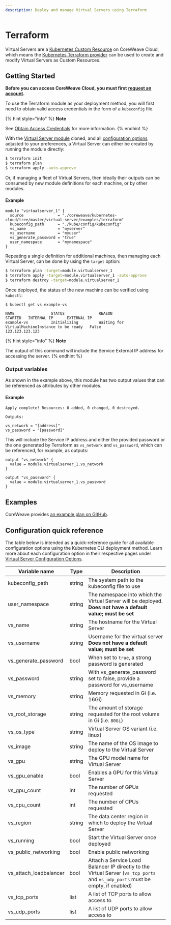 ```yaml
---
description: Deploy and manage Virtual Servers using Terraform
---
```


# Terraform

Virtual Servers are a [Kubernetes Custom Resource](https://kubernetes.io/docs/concepts/extend-kubernetes/api-extension/custom-resources/) on CoreWeave Cloud, which means the [Kubernetes Terraform provider](https://registry.terraform.io/providers/hashicorp/kubernetes/latest/docs) can be used to create and modify Virtual Servers as Custom Resources.

## Getting Started

**Before you can access CoreWeave Cloud, you must first** [**request an account**](https://cloud.coreweave.com/signup)**.**

To use the Terraform module as your deployment method, you will first need to obtain valid access credentials in the form of a `kubeconfig` file.

{% hint style="info" %}
**Note**

See [Obtain Access Credentials](../../docs/coreweave-kubernetes/getting-started.md#obtain-access-credentials) for more information.
{% endhint %}

With the [Virtual Server module](https://github.com/coreweave/kubernetes-cloud/tree/master/virtual-server/examples/terraform) cloned, and all [configuration options](../../docs/virtual-servers/virtual-server-configuration-options/) adjusted to your preferences, a Virtual Server can either be created by running the module directly:

```bash
$ terraform init
$ terraform plan
$ terraform apply -auto-approve
```

Or, if managing a fleet of Virtual Servers, then ideally their outputs can be consumed by new module definitions for each machine, or by other modules.

#### Example

```
module "virtualserver_1" {
  source               = "./coreweave/kubernetes-cloud/tree/master/virtual-server/examples/terraform"
  kubeconfig_path      = "./kube/config/kubeconfig"
  vs_name              = "myserver"
  vs_username          = "myuser"
  vs_generate_password = "true"
  user_namespace       = "mynamespace"
}
```

Repeating a single definition for additional machines, then managing each Virtual Server, can be done by using the `target` option:

```bash
$ terraform plan -target=module.virtualserver_1
$ terraform apply -target=module.virtualserver_1 -auto-approve
$ terraform destroy -target=module.virtualserver_1
```

Once deployed, the status of the new machine can be verified using `kubectl`:

```
$ kubectl get vs example-vs

NAME                STATUS               REASON                                           STARTED   INTERNAL IP      EXTERNAL IP
example-vs          Initializing         Waiting for VirtualMachineInstance to be ready   False                      123.123.123.123
```

{% hint style="info" %}
**Note**

The output of this command will include the Service External IP address for accessing the server.
{% endhint %}

### Output variables

As shown in the example above, this module has two output values that can be referenced as attributes by other modules.

#### Example

```
Apply complete! Resources: 0 added, 0 changed, 0 destroyed.

Outputs:

vs_network = "[address]"
vs_password = "[password]"
```

This will include the Service IP address and either the provided password or the one generated by Terraform as `vs_network` and `vs_password`, which can be referenced, for example, as outputs:

```
output "vs_network" {
  value = module.virtualserver_1.vs_network
}

output "vs_password" {
  value = module.virtualserver_1.vs_password
}
```

## Examples

CoreWeave provides [an example plan on GitHub](https://github.com/coreweave/kubernetes-cloud/tree/master/virtual-server/examples/terraform).

## Configuration quick reference

The table below is intended as a quick-reference guide for all available configuration options using the Kubernetes CLI deployment method. Learn more about each configuration option in their respective pages under [Virtual Server Configuration Options](../../docs/virtual-servers/virtual-server-configuration-options/).



| Variable name            | Type   | Description                                                                                                                    |
| ------------------------ | ------ | ------------------------------------------------------------------------------------------------------------------------------ |
| kubeconfig\_path         | string | The system path to the kubeconfig file to use                                                                                  |
| user\_namespace          | string | The namespace into which the Virtual Server will be deployed. **Does not have a default value; must be set**                   |
| vs\_name                 | string | The hostname for the Virtual Server                                                                                            |
| vs\_username             | string | Username for the virtual server **Does not have a default value; must be set**                                                 |
| vs\_generate\_password   | bool   | When set to `true`,  a strong password is generated                                                                            |
| vs\_password             | string | With vs\_generate\_password set to false, provide a password for vs\_username                                                  |
| vs\_memory               | string | Memory requested in Gi (i.e. 16Gi)                                                                                             |
| vs\_root\_storage        | string | The amount of storage requested for the root volume in Gi (i.e. `80Gi`)                                                        |
| vs\_os\_type             | string | Virtual Server OS variant (i.e. linux)                                                                                         |
| vs\_image                | string | The name of the OS image to deploy to the Virtual Server                                                                       |
| vs\_gpu                  | string | The GPU model name for Virtual Server                                                                                          |
| vs\_gpu\_enable          | bool   | Enables a GPU for this Virtual Server                                                                                          |
| vs\_gpu\_count           | int    | The number of GPUs requested                                                                                                   |
| vs\_cpu\_count           | int    | The number of CPUs requested                                                                                                   |
| vs\_region               | string | The data center region in which to deploy the Virtual Server                                                                   |
| vs\_running              | bool   | Start the Virtual Server once deployed                                                                                         |
| vs\_public\_networking   | bool   | Enable public networking                                                                                                       |
| vs\_attach\_loadbalancer | bool   | Attach a Service Load Balancer IP directly to the Virtual Server (`vs_tcp_ports` and `vs_udp_ports` must be empty, if enabled) |
| vs\_tcp\_ports           | list   | A list of TCP ports to allow access to                                                                                         |
| vs\_udp\_ports           | list   | A list of UDP ports to allow access to                                                                                         |
